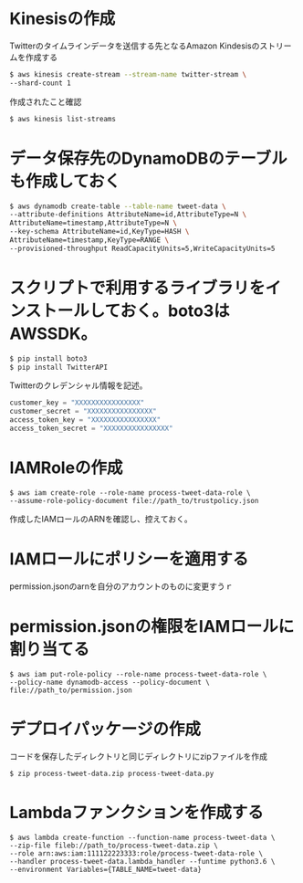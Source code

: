 # Kinesisの作成
Twitterのタイムラインデータを送信する先となるAmazon Kindesisのストリームを作成する

```sh
$ aws kinesis create-stream --stream-name twitter-stream \
--shard-count 1
```

作成されたこと確認

```sh
$ aws kinesis list-streams
```

# データ保存先のDynamoDBのテーブルも作成しておく

```sh
$ aws dynamodb create-table --table-name tweet-data \
--attribute-definitions AttributeName=id,AttributeType=N \
AttributeName=timestamp,AttributeType=N \
--key-schema AttributeName=id,KeyType=HASH \
AttributeName=timestamp,KeyType=RANGE \
--provisioned-throughput ReadCapacityUnits=5,WriteCapacityUnits=5
```

# スクリプトで利用するライブラリをインストールしておく。boto3はAWSSDK。

```sh
$ pip install boto3
$ pip install TwitterAPI
```

Twitterのクレデンシャル情報を記述。

```credentials.py
customer_key = "XXXXXXXXXXXXXXXX"
customer_secret = "XXXXXXXXXXXXXXXX"
access_token_key = "XXXXXXXXXXXXXXXX"
access_token_secret = "XXXXXXXXXXXXXXXX"
```
# IAMRoleの作成

```
$ aws iam create-role --role-name process-tweet-data-role \
--assume-role-policy-document file://path_to/trustpolicy.json
```

作成したIAMロールのARNを確認し、控えておく。

# IAMロールにポリシーを適用する

permission.jsonのarnを自分のアカウントのものに変更すうｒ


# permission.jsonの権限をIAMロールに割り当てる

```
$ aws iam put-role-policy --role-name process-tweet-data-role \
--policy-name dynamodb-access --policy-document \
file://path_to/permission.json
```

# デプロイパッケージの作成

コードを保存したディレクトリと同じディレクトリにzipファイルを作成

```
$ zip process-tweet-data.zip process-tweet-data.py
```

# Lambdaファンクションを作成する

```
$ aws lambda create-function --function-name process-tweet-data \
--zip-file fileb://path_to/process-tweet-data.zip \
--role arn:aws:iam:111122223333:role/process-tweet-data-role \
--handler process-tweet-data.lambda_handler --funtime python3.6 \
--environment Variables={TABLE_NAME=tweet-data}
```
